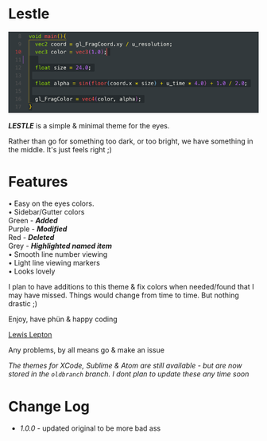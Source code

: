 # Lestle

![screenshot](image/screenshot.png)

***LESTLE*** is a simple & minimal theme for the eyes.

Rather than go for something too dark, or too bright, we have something in the middle. It's just feels right ;)

# Features
• Easy on the eyes colors.  
• Sidebar/Gutter colors<br>
  Green - ***Added***  
  Purple - ***Modified***  
  Red - ***Deleted***  
  Grey - ***Highlighted named item***<br>
• Smooth line number viewing<br>
• Light line viewing markers<br>
• Looks lovely

I plan to have additions to this theme & fix colors when needed/found that I may have missed. Things would change from time to time. But nothing drastic ;)

Enjoy, have phün & happy coding

[Lewis Lepton](https://lewislepton.com)

Any problems, by all means go & make an issue

*The themes for XCode, Sublime & Atom are still available - but are now stored in the `oldbranch` branch. I dont plan to update these any time soon*

# Change Log
- *1.0.0* - updated original to be more bad ass
